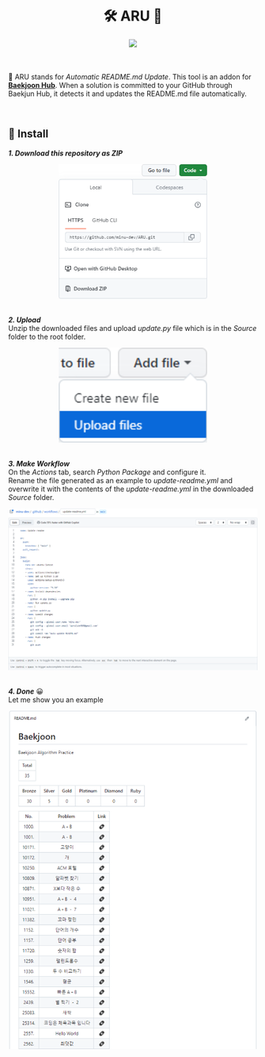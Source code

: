<div align= "center">
    <h1> 🛠️ ARU 📃</h1>
</div>

<div align= "center">
<img src="https://img.shields.io/badge/License-MIT-blue"/>
</div>
<br/>
<br/>

🔨 ARU stands for *Automatic README.md Update*. This tool is an addon for **[Baekjoon Hub](https://github.com/BaekjoonHub/BaekjoonHub)**. When a solution is committed to your GitHub through Baekjun Hub, it detects it and updates the README.md file automatically.

<br/>

## 💾 Install

***1️. Download this repository as ZIP***
<br>
<div align="center">
<img src="Image/Download.png" width="300px">
</div>
<br>

***2. Upload***  
Unzip the downloaded files and upload *update.py* file which is in the *Source* folder to the root folder.
<br>
<div align="center">
<img src="Image/Upload.png" width="300px">
</div>
<br>

***3. Make Workflow***  
On the *Actions* tab, search *Python Package* and configure it.  
Rename the file generated as an example to *update-readme.yml* and overwrite it with the contents of the *update-readme.yml* in the downloaded *Source* folder.
<br>
<div align="center">
<img src="Image/Script.png" width="800px">
</div>
<br>

***4. Done*** 😀  
Let me show you an example
<br>
<div align="center">
<img src="Image/Readme.png" width="500px">
</div>
<br>
